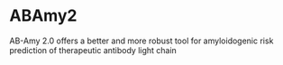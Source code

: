 # ABAmy2
AB-Amy 2.0 offers a better and more robust tool for amyloidogenic risk prediction of therapeutic antibody light chain

